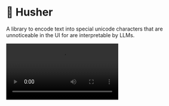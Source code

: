 # 🤫 Husher

A library to encode text into special unicode characters that are unnoticeable in the UI for are interpretable by LLMs.

<video src='https://github.com/Livshitz/libx.js/assets/246724/f6c22f1d-c60e-435e-8f98-8c893b4243c4'/>

## Features:

1. ⭐️ hush - encode input string into hidden text with zero-width characters
2. ⭐️ dehush - reverse the process and discover the hidden text
3. ⭐️ sanitize - sanitize the text from hidden text characters

## Usage:

#### via NPX:  
encode:
`npx husher hush="hello world"`
  
`npx husher sanitize="<encoded string>"`

#### via npm/yarn:  
`yarn install husher`
`npm install husher`

#### online tool:  
You can also play with the [online tool](https://lab.feedox.com/wild-llma/husher).


## Credits:

The credit for discovering the effects of this technique was discovered by 
[@goodside](https://twitter.com/goodside/status/1746685366952735034)
<img width="585" alt="image" src="https://github.com/Livshitz/libx.js/assets/246724/8664fde0-98ba-4b7b-a891-e382bf983644">


---

Scaffolded with [🏗 TS-scaffold](https://github.com/Livshitz/ts-scaffold.git)
